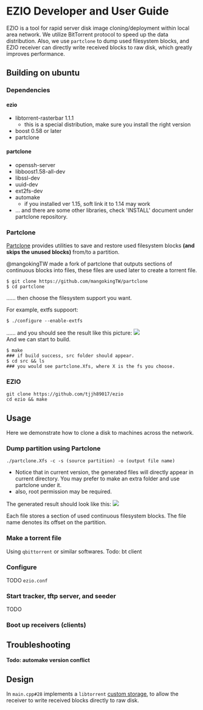 # EZIO Developer and User Guide

EZIO is a tool for rapid server disk image cloning/deployment within local area network. We utilize BitTorrent protocol to speed up the data distribution. Also, we use `partclone` to dump used filesystem blocks, and EZIO receiver can directly write received blocks to raw disk, which greatly improves performance. 
## Building on ubuntu
### Dependencies
#### ezio
- libtorrent-rasterbar 1.1.1
  - this is a special distribution, make sure you install the right version
- boost 0.58 or later
- partclone
#### partclone
- openssh-server 
- libboost1.58-all-dev 
- libssl-dev 
- uuid-dev 
- ext2fs-dev 
- automake 
  - if you installed ver 1.15, soft link it to 1.14 may work
- ... and there are some other libraries, check 'INSTALL' document under partclone repository.

### Partclone

[Partclone](http://partclone.org/) provides utilities to save and restore used filesystem blocks **(and skips the unused blocks)** from/to a partition.

@mangokingTW made a fork of partclone that outputs sections of continuous blocks into files, these files are used later to create a torrent file.

    $ git clone https://github.com/mangokingTW/partclone
    $ cd partclone 
...... then choose the filesystem support you want. 

For example, extfs suppoort:

    $ ./configure --enable-extfs
    
...... and you should see the result like this picture:
![](https://i.imgur.com/KJ9f5Ie.png)
<br>
And we can start to build.

    $ make
    ### if build success, src folder should appear.
    $ cd src && ls
    ### you would see partclone.Xfs, where X is the fs you choose.
    
    

### EZIO


    git clone https://github.com/tjjh89017/ezio
    cd ezio && make
    
## Usage

Here we demonstrate how to clone a disk to machines across the network.

### Dump partition using Partclone

    ./partclone.Xfs -c -s (source partition) -o (output file name)
    
- Notice that in current version, the generated files will directly appear in current directory. You may prefer to make an extra folder and use partclone under it.
- also, root permission may be required.

The generated result should look like this:
![](https://i.imgur.com/8o815PL.png)

Each file stores a section of used continuous filesystem blocks. The file name denotes its offset on the partition.

### Make a torrent file

Using `qbittorrent` or similar softwares.
Todo: bt client

### Configure

TODO `ezio.conf`

### Start tracker, tftp server, and seeder

TODO

### Boot up receivers (clients)

## Troubleshooting
#### Todo: automake version conflict

## Design

In `main.cpp#28` implements a `libtorrent` [custom storage](http://libtorrent.org/reference-Custom_Storage.html#overview), to allow the receiver to write received blocks directly to raw disk.




